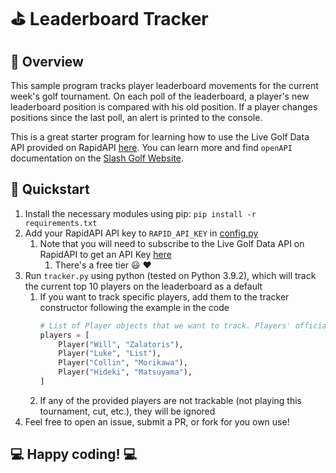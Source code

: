 # :golf: Leaderboard Tracker

## :book: Overview
This sample program tracks player leaderboard movements for the current week's golf tournament. On each poll of the
leaderboard, a player's new leaderboard position is compared with his old position. If a player changes positions since
the last poll, an alert is printed to the console.

This is a great starter program for learning how to use the Live Golf Data API provided on 
RapidAPI [here](https://rapidapi.com/slashgolf/api/live-golf-data/). You can learn more and find `openAPI` documentation
on the [Slash Golf Website](https://slashgolf.dev).

## :tada: Quickstart
1. Install the necessary modules using pip: `pip install -r requirements.txt`
2. Add your RapidAPI API key to `RAPID_API_KEY` in [config.py](config.py)
    1. Note that you will need to subscribe to the Live Golf Data API on RapidAPI to get an API Key [here](https://rapidapi.com/slashgolf/api/live-golf-data/pricing)
        1. There's a free tier :smiley: :hearts:
3. Run `tracker.py` using python (tested on Python 3.9.2), which will track the current top 10 players on the leaderboard as a default
    1. If you want to track specific players, add them to the tracker constructor following the example in the code
        ```python
        # List of Player objects that we want to track. Players' official name can be queried from the /players endpoint
        players = [
            Player("Will", "Zalatoris"),
            Player("Luke", "List"),
            Player("Collin", "Morikawa"),
            Player("Hideki", "Matsuyama"),
        ]
        ```
    2. If any of the provided players are not trackable (not playing this tournament, cut, etc.), they will be ignored
4. Feel free to open an issue, submit a PR, or fork for you own use!

## :computer: Happy coding! :computer:
